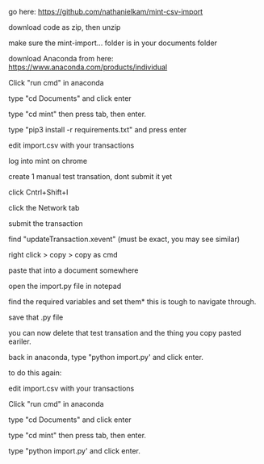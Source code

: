 go here: https://github.com/nathanielkam/mint-csv-import

download code as zip, then unzip

make sure the mint-import... folder is in your documents folder

download Anaconda from here: https://www.anaconda.com/products/individual

Click "run cmd" in anaconda

type "cd Documents" and click enter

type "cd mint" then press tab, then enter.

type "pip3 install -r requirements.txt" and press enter

edit import.csv with your transactions

log into mint on chrome

create 1 manual test transation, dont submit it yet

click Cntrl+Shift+I

click the Network tab

submit the transaction

find "updateTransaction.xevent" (must be exact, you may see similar)

right click > copy > copy as cmd

paste that into a document somewhere

open the import.py file in notepad

find the required variables and set them* this is tough to navigate through.

save that .py file

you can now delete that test transation and the thing you copy pasted eariler. 

back in anaconda, type "python import.py' and click enter.


to do this again:

edit import.csv with your transactions

Click "run cmd" in anaconda

type "cd Documents" and click enter

type "cd mint" then press tab, then enter.

type "python import.py' and click enter.
